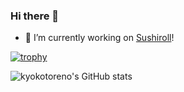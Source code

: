 ### Hi there 👋

<!--
**kyokotoreno/kyokotoreno** is a ✨ _special_ ✨ repository because its `README.md` (this file) appears on your GitHub profile.

Here are some ideas to get you started:

- 🔭 I’m currently working on ...
- 🌱 I’m currently learning ...
- 👯 I’m looking to collaborate on ...
- 🤔 I’m looking for help with ...
- 💬 Ask me about ...
- 📫 How to reach me: ...
- 😄 Pronouns: ...
- ⚡ Fun fact: ...

|[![trophy](https://github-profile-trophy.vercel.app/?username=kyokotoreno&theme=nord&row=3&column=3)](https://github.com/ryo-ma/github-profile-trophy)|
|:-:|
|![kyokotoreno's GitHub stats](https://github-readme-stats.vercel.app/api?username=kyokotoreno&show_icons=true&theme=nord)|

-->

- 🔭 I’m currently working on [Sushiroll](https://github.com/nozo-tech/sushiroll)!

[![trophy](https://github-profile-trophy.vercel.app/?username=kyokotoreno&theme=nord&row=3&column=3)](https://github.com/ryo-ma/github-profile-trophy)

![kyokotoreno's GitHub stats](https://github-readme-stats.vercel.app/api?username=kyokotoreno&show_icons=true&theme=nord)
